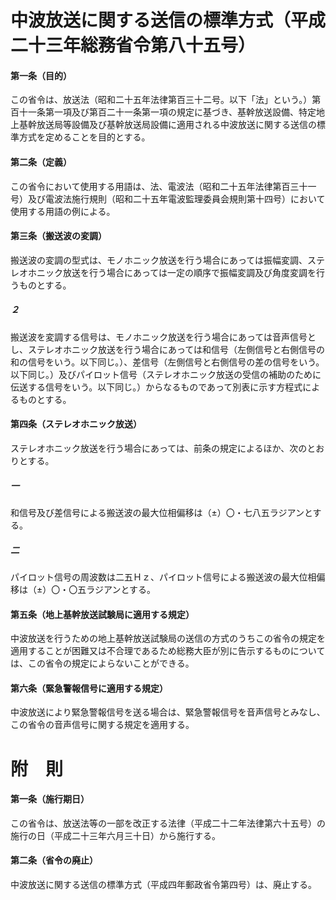 # 中波放送に関する送信の標準方式（平成二十三年総務省令第八十五号）
#### 第一条（目的）
この省令は、放送法（昭和二十五年法律第百三十二号。以下「法」という。）第百十一条第一項及び第百二十一条第一項の規定に基づき、基幹放送設備、特定地上基幹放送局等設備及び基幹放送局設備に適用される中波放送に関する送信の標準方式を定めることを目的とする。
#### 第二条（定義）
この省令において使用する用語は、法、電波法（昭和二十五年法律第百三十一号）及び電波法施行規則（昭和二十五年電波監理委員会規則第十四号）において使用する用語の例による。
#### 第三条（搬送波の変調）
搬送波の変調の型式は、モノホニック放送を行う場合にあっては振幅変調、ステレオホニック放送を行う場合にあっては一定の順序で振幅変調及び角度変調を行うものとする。
##### ２
搬送波を変調する信号は、モノホニック放送を行う場合にあっては音声信号とし、ステレオホニック放送を行う場合にあっては和信号（左側信号と右側信号の和の信号をいう。以下同じ。）、差信号（左側信号と右側信号の差の信号をいう。以下同じ。）及びパイロット信号（ステレオホニック放送の受信の補助のために伝送する信号をいう。以下同じ。）からなるものであって別表に示す方程式によるものとする。
#### 第四条（ステレオホニック放送）
ステレオホニック放送を行う場合にあっては、前条の規定によるほか、次のとおりとする。
##### 一
和信号及び差信号による搬送波の最大位相偏移は（±）〇・七八五ラジアンとする。
##### 二
パイロット信号の周波数は二五Ｈｚ、パイロット信号による搬送波の最大位相偏移は（±）〇・〇五ラジアンとする。
#### 第五条（地上基幹放送試験局に適用する規定）
中波放送を行うための地上基幹放送試験局の送信の方式のうちこの省令の規定を適用することが困難又は不合理であるため総務大臣が別に告示するものについては、この省令の規定によらないことができる。
#### 第六条（緊急警報信号に適用する規定）
中波放送により緊急警報信号を送る場合は、緊急警報信号を音声信号とみなし、この省令の音声信号に関する規定を適用する。
# 附　則
#### 第一条（施行期日）
この省令は、放送法等の一部を改正する法律（平成二十二年法律第六十五号）の施行の日（平成二十三年六月三十日）から施行する。
#### 第二条（省令の廃止）
中波放送に関する送信の標準方式（平成四年郵政省令第四号）は、廃止する。
